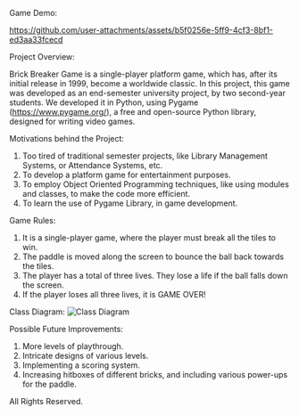 Game Demo:

https://github.com/user-attachments/assets/b5f0256e-5ff9-4cf3-8bf1-ed3aa33fcecd

Project Overview:

Brick Breaker Game is a single-player platform game, which has, after its initial release in 1999, become a worldwide classic. In this project, this game was developed as an
end-semester university project, by two second-year students. We developed it in Python, using Pygame (https://www.pygame.org/), a free and open-source Python library, designed for 
writing video games. 

Motivations behind the Project:
1) Too tired of traditional semester projects, like Library Management Systems, or Attendance Systems, etc.
2) To develop a platform game for entertainment purposes.
3) To employ Object Oriented Programming techniques, like using modules and classes, to make the code more efficient.
4) To learn the use of Pygame Library, in game development.

Game Rules:
1) It is a single-player game, where the player must break all the tiles to win.
2) The paddle is moved along the screen to bounce the ball back towards the tiles.
3) The player has a total of three lives. They lose a life if the ball falls down the screen.
4) If the player loses all three lives, it is GAME OVER!

Class Diagram:
![Class Diagram](https://github.com/user-attachments/assets/07cac495-d363-44e8-bc88-0bba3d0a693f)



Possible Future Improvements:
1) More levels of playthrough.
2) Intricate designs of various levels.
3) Implementing a scoring system.
4) Increasing hitboxes of different bricks, and including various power-ups for the paddle.


All Rights Reserved.
